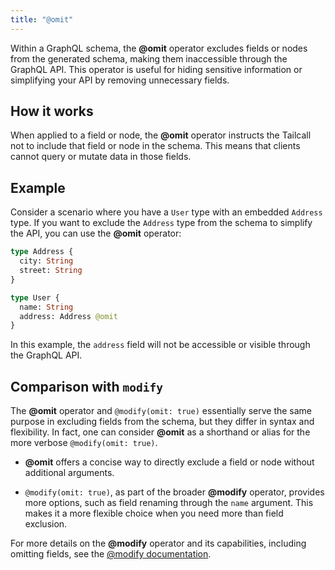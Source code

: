 ```yaml
---
title: "@omit"
---
```


Within a GraphQL schema, the **@omit** operator excludes fields or nodes from the generated schema, making them inaccessible through the GraphQL API. This operator is useful for hiding sensitive information or simplifying your API by removing unnecessary fields.

## How it works

When applied to a field or node, the **@omit** operator instructs the Tailcall not to include that field or node in the schema. This means that clients cannot query or mutate data in those fields.

## Example

Consider a scenario where you have a `User` type with an embedded `Address` type. If you want to exclude the `Address` type from the schema to simplify the API, you can use the **@omit** operator:

```graphql showLineNumbers
type Address {
  city: String
  street: String
}

type User {
  name: String
  address: Address @omit
}
```

In this example, the `address` field will not be accessible or visible through the GraphQL API.

## Comparison with `modify`

The **@omit** operator and `@modify(omit: true)` essentially serve the same purpose in excluding fields from the schema, but they differ in syntax and flexibility. In fact, one can consider **@omit** as a shorthand or alias for the more verbose `@modify(omit: true)`.

- **@omit** offers a concise way to directly exclude a field or node without additional arguments.

- `@modify(omit: true)`, as part of the broader **@modify** operator, provides more options, such as field renaming through the `name` argument. This makes it a more flexible choice when you need more than field exclusion.

For more details on the **@modify** operator and its capabilities, including omitting fields, see the [@modify documentation](/docs/operators/modify#omit).
